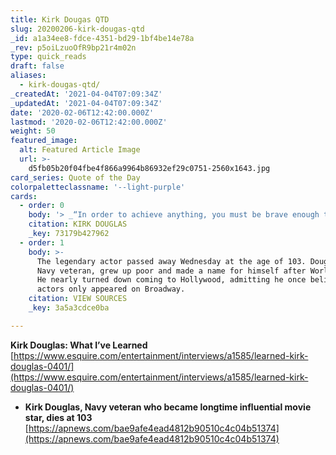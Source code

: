 ```yaml
---
title: Kirk Dougas QTD
slug: 20200206-kirk-dougas-qtd
_id: a1a34ee8-fdce-4351-bd29-1bf4be14e78a
_rev: p5oiLzuoOfR9bp21r4m02n
type: quick_reads
draft: false
aliases:
  - kirk-dougas-qtd/
_createdAt: '2021-04-04T07:09:34Z'
_updatedAt: '2021-04-04T07:09:34Z'
date: '2020-02-06T12:42:00.000Z'
lastmod: '2020-02-06T12:42:00.000Z'
weight: 50
featured_image:
  alt: Featured Article Image
  url: >-
    d5fb05b20f04fbe4f866a9964b86932ef29c0751-2560x1643.jpg
card_series: Quote of the Day
colorpaletteclassname: '--light-purple'
cards:
  - order: 0
    body: '> _“In order to achieve anything, you must be brave enough to fail.”_'
    citation: KIRK DOUGLAS
    _key: 73179b427962
  - order: 1
    body: >-
      The legendary actor passed away Wednesday at the age of 103. Douglas, a
      Navy veteran, grew up poor and made a name for himself after World War II.
      He nearly turned down coming to Hollywood, admitting he once believed real
      actors only appeared on Broadway.
    citation: VIEW SOURCES
    _key: 3a5a3cdce0ba

---
```

**Kirk Douglas: What I’ve Learned**  
[https://www.esquire.com/entertainment/interviews/a1585/learned-kirk-douglas-0401/](https://www.esquire.com/entertainment/interviews/a1585/learned-kirk-douglas-0401/)

* **Kirk Douglas, Navy veteran who became longtime influential movie star, dies at 103**  
[https://apnews.com/bae9afe4ead4812b90510c4c04b51374](https://apnews.com/bae9afe4ead4812b90510c4c04b51374)